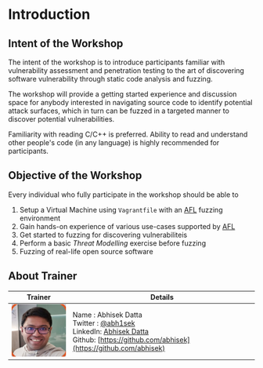 # Introduction

## Intent of the Workshop

The intent of the workshop is to introduce participants familiar with vulnerability assessment and penetration testing to the art of discovering software vulnerability through static code analysis and fuzzing.

The workshop will provide a getting started experience and discussion space for anybody interested in navigating source code to identify potential attack surfaces, which in turn can be fuzzed in a targeted manner to discover potential vulnerabilities. 

Familiarity with reading C/C++ is preferred. Ability to read and understand other people's code (in any language) is highly recommended for participants.

## Objective of the Workshop

Every individual who fully participate in the workshop should be able to

1. Setup a Virtual Machine using `Vagrantfile` with an [AFL](http://lcamtuf.coredump.cx/afl/) fuzzing environment
2. Gain hands-on experience of various use-cases supported by [AFL](http://lcamtuf.coredump.cx/afl/)
3. Get started to fuzzing for discovering vulnerabiliteis
4. Perform a basic *Threat Modelling* exercise before fuzzing
5. Fuzzing of real-life open source software

## About Trainer

| Trainer                              | Details                                                                                                                                                                                                                   |
| ------------------------------------ | ------------------------------------------------------------------------------------------------------------------------------------------------------------------------------------------------------------------------- |
| ![Abhisek Datta](images/abhisek.png) | Name : Abhisek Datta <br/> Twitter : [@abh1sek](https://twitter.com/abh1sek) <br/> LinkedIn: [Abhisek Datta](https://www.linkedin.com/in/abh1sek/) <br/> Github: [https://github.com/abhisek](https://github.com/abhisek) |